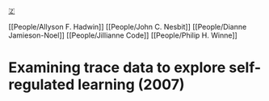 [🇿](zotero://select/library/items/D7U2LLLC)

[[People/Allyson F. Hadwin]] [[People/John C. Nesbit]] [[People/Dianne Jamieson-Noel]] [[People/Jillianne Code]] [[People/Philip H. Winne]] 
# Examining trace data to explore self-regulated learning (2007)


